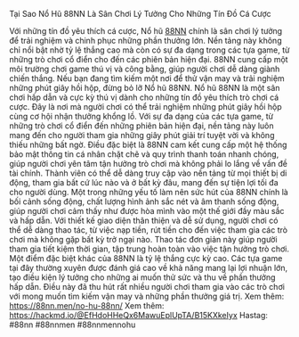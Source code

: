 Tại Sao Nổ Hũ 88NN Là Sân Chơi Lý Tưởng Cho Những Tín Đồ Cá Cược

Với những tín đồ yêu thích cá cược, Nổ hũ [88NN](https://88nn.men/) chính là sân chơi lý tưởng để trải nghiệm và chinh phục những phần thưởng lớn. Nền tảng này không chỉ nổi bật nhờ tỷ lệ thắng cao mà còn có sự đa dạng trong các tựa game, từ những trò chơi cổ điển cho đến các phiên bản hiện đại. 88NN cung cấp một môi trường chơi game thú vị và công bằng, giúp người chơi dễ dàng giành chiến thắng. Nếu bạn đang tìm kiếm một nơi để thử vận may và trải nghiệm những phút giây hồi hộp, đừng bỏ lỡ Nổ hũ 88NN.
Nổ hũ 88NN là một sân chơi hấp dẫn và cực kỳ thú vị dành cho những tín đồ yêu thích trò chơi cá cược. Đây là nơi mà người chơi có thể trải nghiệm những phút giây hồi hộp cùng cơ hội nhận thưởng khổng lồ. Với sự đa dạng của các tựa game, từ những trò chơi cổ điển đến những phiên bản hiện đại, nền tảng này luôn mang đến cho người tham gia những giây phút giải trí tuyệt vời và không thiếu những bất ngờ. Điều đặc biệt là 88NN cam kết cung cấp một hệ thống bảo mật thông tin cá nhân chặt chẽ và quy trình thanh toán nhanh chóng, giúp người chơi yên tâm tận hưởng trò chơi mà không phải lo lắng về vấn đề tài chính. Thành viên có thể dễ dàng truy cập vào nền tảng từ mọi thiết bị di động, tham gia bất cứ lúc nào và ở bất kỳ đâu, mang đến sự tiện lợi tối đa cho người dùng.
Một trong những yếu tố làm nên sức hút của 88NN chính là bối cảnh sống động, chất lượng hình ảnh sắc nét và âm thanh sống động, giúp người chơi cảm thấy như được hòa mình vào một thế giới đầy màu sắc và hấp dẫn. Với thiết kế giao diện thân thiện và dễ sử dụng, người chơi có thể dễ dàng thao tác, từ việc nạp tiền, rút tiền cho đến việc tham gia các trò chơi mà không gặp bất kỳ trở ngại nào. Thao tác đơn giản này giúp người tham gia tiết kiệm thời gian, tập trung hoàn toàn vào việc tận hưởng trò chơi. Một điểm đặc biệt khác của 88NN là tỷ lệ thắng cực kỳ cao. Các tựa game tại đây thường xuyên được đánh giá cao về khả năng mang lại lợi nhuận lớn, tạo điều kiện lý tưởng cho những ai muốn thử sức và thu về phần thưởng hấp dẫn. Điều này đã thu hút rất nhiều người chơi tham gia vào các trò chơi với mong muốn tìm kiếm vận may và những phần thưởng giá trị.
Xem thêm: https://88nn.men/no-hu-88nn/
Xem thêm: https://hackmd.io/@EfHdoHHeQx6MawuEplUpTA/B15KXkeIyx
Hastag: #88nn #88nnmen #88nnmennohu
